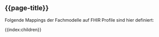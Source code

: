 ## {{page-title}}

Folgende Mappings der Fachmodelle auf FHIR Profile sind hier definiert:

{{index:children}}